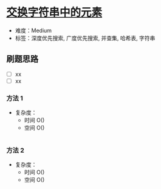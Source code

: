 # [交换字符串中的元素](https://leetcode-cn.com/problems/smallest-string-with-swaps/)

- 难度：Medium
- 标签：深度优先搜索, 广度优先搜索, 并查集, 哈希表, 字符串

## 刷题思路

- [ ] xx
- [ ] xx

### 方法 1

- 复杂度：
    - 时间 O()
    - 空间 O()

``` js

```

### 方法 2

- 复杂度：
    - 时间 O()
    - 空间 O()

``` js

```
